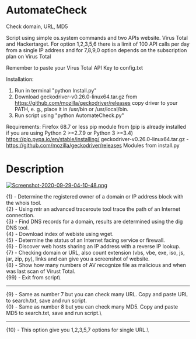 # AutomateCheck
Check domain, URL, MD5

Script using simple os.system commands and two APIs website. Virus Total and Hackertarget. For option 1,2,3,5,6 there is a limit of 100 API calls per day from a single IP address and for 7,8,9,0 option depends on the subscription plan on Virus Total

Remember to paste your Virus Total API Key to config.txt

Installation:

1. Run in terminal "python Install.py"
2. Download geckodriver-v0.26.0-linux64.tar.gz from https://github.com/mozilla/geckodriver/releases copy driver to your PATH, e. g., place it in /usr/bin or /usr/local/bin.
3. Run script using "python AutomateCheck.py"


Requirements:
Firefox 68.7 or less
pip module from (pip is already installed if you are using Python 2 >=2.7.9 or Python 3 >=3.4) https://pip.pypa.io/en/stable/installing/ 
geckodriver-v0.26.0-linux64.tar.gz - https://github.com/mozilla/geckodriver/releases
Modules from install.py

# Description

[![Screenshot-2020-09-29-04-10-48.png](https://i.postimg.cc/Hxmynqbz/Screenshot-2020-09-29-04-10-48.png)](https://postimg.cc/8Fy5nnKf)


{1} - Determine the registered owner of a domain or IP address block with the whois tool.\
{2} - Using mtr an advanced traceroute tool trace the path of an Internet connection.\
{3} - Find DNS records for a domain, results are determined using the dig DNS tool.\
{4} - Download index of webiste using wget.\
{5} - Determine the status of an Internet facing service or firewall.\
{6} - Discover web hosts sharing an IP address with a reverse IP lookup.\
{7} - Checking domain or URL, also count extension (vbs, vbe, exe, iso, js, jar, zip, py), links and can give you a screenshot of website.\
{8} - Show how many numbers of AV recognize file as malicious and when was last scan of Virust Total.\
{99} - Exit from script\

-------------------------------------------------------------------------------------------------------------------------------------------
{9} - Same as number 7 but you can check many URL. Copy and paste URL to search.txt, save and run script.\
{0} - Same as number 8 but you can check many MD5. Copy and paste MD5 to search.txt, save and run script.\

-------------------------------------------------------------------------------------------------------------------------------------------
{10} - This option give you 1,2,3,5,7 options for single URL.\


